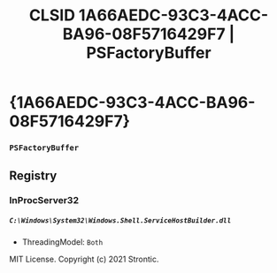 ﻿---
title: "CLSID 1A66AEDC-93C3-4ACC-BA96-08F5716429F7 | PSFactoryBuffer"
excerpt: What is COM-Object CLSID 1A66AEDC-93C3-4ACC-BA96-08F5716429F7?
---

# {1A66AEDC-93C3-4ACC-BA96-08F5716429F7}

### `PSFactoryBuffer`

## Registry


### InProcServer32

##### `C:\Windows\System32\Windows.Shell.ServiceHostBuilder.dll`
* ThreadingModel: `Both`

MIT License. Copyright (c) 2021 Strontic.


